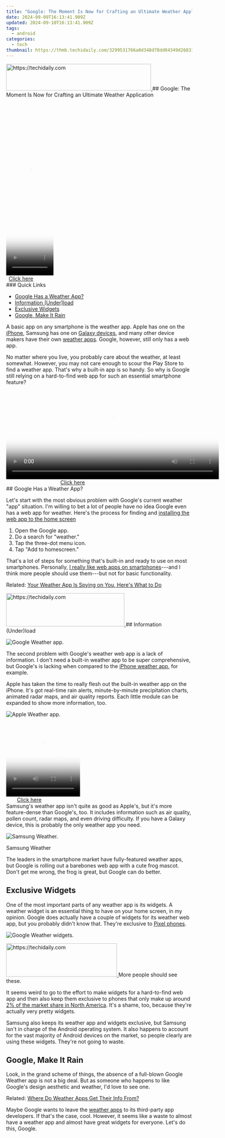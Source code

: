 ```yaml
---
title: "Google: The Moment Is Now for Crafting an Ultimate Weather Application"
date: 2024-09-09T16:13:41.909Z
updated: 2024-09-10T16:13:41.909Z
tags:
  - android
categories:
  - tech
thumbnail: https://thmb.techidaily.com/3299531766a0d348d78dd04349d2683155a00d71b7ac283c24ce186055580244.jpg
---
```


<!-- affiliate ads begin -->
<a href="https://aligracehair.sjv.io/c/5597632/2115949/19272" target="_top" id="2115949">
  <img src="//a.impactradius-go.com/display-ad/19272-2115949" border="0" alt="https://techidaily.com" width="392" height="72"/>
</a>
<img height="0" width="0" src="https://aligracehair.sjv.io/i/5597632/2115949/19272" style="position:absolute;visibility:hidden;" border="0" />
<!-- affiliate ads end -->
## Google: The Moment Is Now for Crafting an Ultimate Weather Application

<!-- affiliate ads begin -->
<span id="1977023">
					<video width="128" height="480" style="cursor:pointer"
           poster="//a.impactradius-go.com/display-clicktoplayimage/1977023.png"
           onclick="if(!this.playClicked){this.play();this.setAttribute('controls',true);this.playClicked=true;}">
	   <source src="//a.impactradius-go.com/display-ad/22993-1977023">
	   <img src="//a.impactradius-go.com/display-clicktoplayimage/1977023.png" style="border: none; height: 100%; width: 100%; object-fit: contain">
	</video>
	<div style="width:80px;text-align:center"><a href="javascript:window.open(decodeURIComponent('https%3A%2F%2Fhomestyler.sjv.io%2Fc%2F5597632%2F1977023%2F22993'), '_blank');void(0);">Click here</a></div>
</span>
<img height="0" width="0" src="https://imp.pxf.io/i/5597632/1977023/22993" style="position:absolute;visibility:hidden;" border="0" />
<!-- affiliate ads end -->
### Quick Links

* [Google Has a Weather App?](https://youtube-web.techidaily.com/approved-instantly-accessible-music-mixes-assembling-youtube-playlists-webmobile-style/)
* [Information (Under)load](https://www.howtogeek.com/884681/hey-google-its-time-to-make-a-real-weather-app/#information-under-load)
* [Exclusive Widgets](https://some-techniques.techidaily.com/new-from-camera-roll-to-feed-adding-photos-on-instagram/)
* [Google, Make It Rain](https://android-transfer.techidaily.com/how-to-use-phone-clone-to-migrate-your-vivo-y200-data-drfone-by-drfone-transfer-from-android-transfer-from-android/)

 A basic app on any smartphone is the weather app. Apple has one on the [iPhone](https://vimeo-videos.techidaily.com/in-2024-quick-vimeo-transformation-tips-easy-to-create-gifs/), Samsung has one on [Galaxy devices](https://instagram-clips.techidaily.com/new-connecting-consciously-with-content-craftsmen-of-your-realm-for-2024/), and many other device makers have their own [weather apps](https://screen-recording.techidaily.com/updated-taking-screenshots-on-chromebook-4-methods/). Google, however, still only has a web app.

 No matter where you live, you probably care about the weather, at least somewhat. However, you may not care enough to scour the Play Store to find a weather app. That's why a built-in app is so handy. So why is Google still relying on a hard-to-find web app for such an essential smartphone feature?

<!-- affiliate ads begin -->
<span id="1993650">
					<video width="576" height="240" style="cursor:pointer"
           poster="//a.impactradius-go.com/display-clicktoplayimage/1993650.png"
           onclick="if(!this.playClicked){this.play();this.setAttribute('controls',true);this.playClicked=true;}">
	   <source src="//a.impactradius-go.com/display-ad/22993-1993650">
	   <img src="//a.impactradius-go.com/display-clicktoplayimage/1993650.png" style="border: none; height: 100%; width: 100%; object-fit: contain">
	</video>
	<div style="width:360px;text-align:center"><a href="javascript:window.open(decodeURIComponent('https%3A%2F%2Fhomestyler.sjv.io%2Fc%2F5597632%2F1993650%2F22993'), '_blank');void(0);">Click here</a></div>
</span>
<img height="0" width="0" src="https://imp.pxf.io/i/5597632/1993650/22993" style="position:absolute;visibility:hidden;" border="0" />
<!-- affiliate ads end -->
##  Google Has a Weather App?

 Let's start with the most obvious problem with Google's current weather "app" situation. I'm willing to bet a lot of people have no idea Google even has a web app for weather. Here's the process for finding and [installing the web app to the home screen](https://mondly-stories.techidaily.com/german-classrooms-revolutionized-by-mondlys-online-success/) 

1. Open the Google app.
2. Do a search for "weather."
3. Tap the three-dot menu icon.
4. Tap "Add to homescreen."

 That's a lot of steps for something that's built-in and ready to use on most smartphones. Personally, [I really like web apps on smartphones](https://facebook-video-share.techidaily.com/updated-in-2024-building-mental-armor-against-online-critics/)\---and I think more people should use them---but not for basic functionality.

Related: [Your Weather App Is Spying on You, Here's What to Do](https://screen-recording.techidaily.com/updated-taking-screenshots-on-chromebook-4-methods/) 

<!-- affiliate ads begin -->
<a href="https://wigfever.sjv.io/c/5597632/2014848/22899" target="_top" id="2014848">
  <img src="//a.impactradius-go.com/display-ad/22899-2014848" border="0" alt="https://techidaily.com" width="320" height="90"/>
</a>
<img height="0" width="0" src="https://wigfever.sjv.io/i/5597632/2014848/22899" style="position:absolute;visibility:hidden;" border="0" />
<!-- affiliate ads end -->
##  Information (Under)load

![Google Weather app.](https://static1.howtogeekimages.com/wordpress/wp-content/uploads/2023/04/Google-Weather.png) 

 The second problem with Google's weather web app is a lack of information. I don't need a built-in weather app to be super comprehensive, but Google's is lacking when compared to the [iPhone weather app](https://extra-tips.techidaily.com/in-2024-amplifying-photos-through-acoustics-internet-based/), for example.

 Apple has taken the time to really flesh out the built-in weather app on the iPhone. It's got real-time rain alerts, minute-by-minute precipitation charts, animated radar maps, and air quality reports. Each little module can be expanded to show more information, too.

![Apple Weather app.](https://static1.howtogeekimages.com/wordpress/wp-content/uploads/2023/04/apple-weather.png) 

<!-- affiliate ads begin -->
<span id="1374820">
					<video width="200" height="200" style="cursor:pointer"
           poster="//a.impactradius-go.com/display-clicktoplayimage/1374820.png"
           onclick="if(!this.playClicked){this.play();this.setAttribute('controls',true);this.playClicked=true;}">
	   <source src="//a.impactradius-go.com/display-ad/15852-1374820">
	   <img src="//a.impactradius-go.com/display-clicktoplayimage/1374820.png" style="border: none; height: 100%; width: 100%; object-fit: contain">
	</video>
	<div style="width:125px;text-align:center"><a href="javascript:window.open(decodeURIComponent('https%3A%2F%2Fthefitville.pxf.io%2Fc%2F5597632%2F1374820%2F15852'), '_blank');void(0);">Click here</a></div>
</span>
<img height="0" width="0" src="https://imp.pxf.io/i/5597632/1374820/15852" style="position:absolute;visibility:hidden;" border="0" />
<!-- affiliate ads end -->
 Samsung's weather app isn't quite as good as Apple's, but it's more feature-dense than Google's, too. It includes information such as air quality, pollen count, radar maps, and even driving difficulty. If you have a Galaxy device, this is probably the only weather app you need.

![Samsung Weather.](https://static1.howtogeekimages.com/wordpress/wp-content/uploads/2023/04/samsung-weather.png) 

Samsung Weather

 The leaders in the smartphone market have fully-featured weather apps, but Google is rolling out a barebones web app with a cute frog mascot. Don't get me wrong, the frog is great, but Google can do better.

##  Exclusive Widgets

 One of the most important parts of any weather app is its widgets. A weather widget is an essential thing to have on your home screen, in my opinion. Google does actually have a couple of widgets for its weather web app, but you probably didn't know that. They're exclusive to [Pixel phones](https://video-content-creator.techidaily.com/new-split-mkv-videos-with-ease-top-10-free-software-options-for-2024/).

![Google Weather widgets.](https://static1.howtogeekimages.com/wordpress/wp-content/uploads/2023/04/Screenshot_20230410-122928.png) 

<!-- affiliate ads begin -->
<a href="https://aligracehair.sjv.io/c/5597632/2115931/19272" target="_top" id="2115931">
  <img src="//a.impactradius-go.com/display-ad/19272-2115931" border="0" alt="https://techidaily.com" width="300" height="90"/>
</a>
<img height="0" width="0" src="https://aligracehair.sjv.io/i/5597632/2115931/19272" style="position:absolute;visibility:hidden;" border="0" />
<!-- affiliate ads end -->
More people should see these.

 It seems weird to go to the effort to make widgets for a hard-to-find web app and then also keep them exclusive to phones that only make up around [2% of the market share in North America](https://gs.statcounter.com/vendor-market-share/mobile/north-america). It's a shame, too, because they're actually very pretty widgets.

 Samsung also keeps its weather app and widgets exclusive, but Samsung isn't in charge of the Android operating system. It also happens to account for the vast majority of Android devices on the market, so people clearly are using these widgets. They're not going to waste.

##  Google, Make It Rain

 Look, in the grand scheme of things, the absence of a full-blown Google Weather app is not a big deal. But as someone who happens to like Google's design aesthetic and weather, I'd love to see one.

Related: [Where Do Weather Apps Get Their Info From?](https://android-transfer.techidaily.com/how-to-transfer-data-from-vivo-t2-pro-5g-to-any-ios-devices-drfone-by-drfone-transfer-from-android-transfer-from-android/) 

 Maybe Google wants to leave the [weather apps](https://android-transfer.techidaily.com/how-to-transfer-data-from-vivo-t2-pro-5g-to-any-ios-devices-drfone-by-drfone-transfer-from-android-transfer-from-android/) to its third-party app developers. If that's the case, cool. However, it seems like a waste to almost have a weather app and almost have great widgets for everyone. Let's do this, Google.

<ins class="adsbygoogle"
     style="display:block"
     data-ad-format="autorelaxed"
     data-ad-client="ca-pub-7571918770474297"
     data-ad-slot="1223367746"></ins>



<ins class="adsbygoogle"
     style="display:block"
     data-ad-client="ca-pub-7571918770474297"
     data-ad-slot="8358498916"
     data-ad-format="auto"
     data-full-width-responsive="true"></ins>


